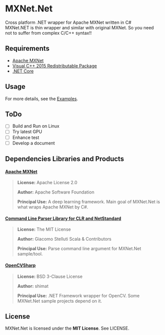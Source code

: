 # MXNet.Net
Cross platform .NET wrapper for Apache MXNet written in C#  
MXNet.NET is thin wrapper and similar with original MXNet. So you need not to suffer from complex C/C++ syntax!!

## Requirements
* [Apache MXNet](https://github.com/apache/incubator-mxnet)
* [Visual C++ 2015 Redistributable Package](https://www.microsoft.com/en-US/download/details.aspx?id=53840)
* [.NET Core](https://www.microsoft.com/net/core#windowsvs2015)

## Usage
For more details, see the [Examples](https://github.com/takuya-takeuchi/MXNetDotNet/tree/master/example).

## ToDo
- [ ] Build and Run on Linux
- [ ] Try latest GPU
- [ ] Enhance test
- [ ] Develop a document

## Dependencies Libraries and Products

#### [Apache MXNet](https://mxnet.incubator.apache.org/)

> **License:** 	Apache License 2.0
>
> **Author:** Apache Software Foundation
> 
> **Principal Use:** A deep learning framework. Main goal of MXNet.Net is what wraps Apache MXNet by C#.

#### [Command Line Parser Library for CLR and NetStandard](https://github.com/commandlineparser/commandline)

> **License:** The MIT License
>
> **Author:** Giacomo Stelluti Scala & Contributors
> 
> **Principal Use:** Parse command line argument for MXNet.Net sample/tool.

#### [OpenCVSharp](https://github.com/shimat/opencvsharp)

> **License:** BSD 3-Clause License
>
> **Author:** shimat
> 
> **Principal Use:** .NET Framework wrapper for OpenCV. Some MXNet.Net sample projects depend on it.

## License
MXNet.Net is licensed under the **MIT License**. See LICENSE.